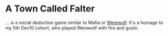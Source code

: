 # A Town Called Falter

... is a social deduction game similar to Mafia or [Werewolf](https://en.wikipedia.org/wiki/Werewolf_(social_deduction_game)). It's a homage to my 5th Dev10 cohort, who played Werewolf with fire and gusto.